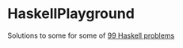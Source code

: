 HaskellPlayground
=================

Solutions to some for some of [99 Haskell problems](http://www.haskell.org/haskellwiki/99_questions)
